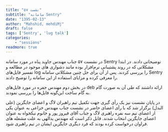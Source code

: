 ```yaml
---
title: "نشست ۵۷"
subtitle: "سامانه Sentry"
date: "1395-02-13"
author: "Mahshid, mehdiMj"
draft: false
tags: ['Sentry', 'lug talk']
categories:
    - "sessions"
readmore: true
---
```

در نشست ۵۷ جناب مهندس جاوید پناه در مورد سامانه Sentry توضیحاتی دادند. در ابتدا مشکلاتی که در روند پشتیبانی نرم‌افزار بوده مانند دشواری های موجود در مطالعه و تفسیر فایل‌های log را بررسی کردند. پس از آن برای حل چنین مشکلاتی سامانه Sentry را معرفی کرده و مزایای استفاده از این سامانه را توضیح دادند.

در بخش دوم مهندس جفره در مورد فایل‌های deb ارائه داشتند که طی آن به صورت گام به گام ساخت این‌گونه فایل‌ها را بررسی نمودند.

در پایان نشست نیز یک رأی گیری جهت تکمیل تیم راهبران لاگ و اعضای جایگزین (علی البدل) برگزار شد که با رأی اعضای حاضر در نشست جناب مهندس خزاعی به عنوان یکی از اعضای تیم سه نفره راهبری لاگ و جناب آقای فیروز پور و خانوم نیکخواه به عنوان اعضای جایگزین انتخاب شدند. قابل ذکر است که مهندس یدالهی به علت مشغله های فراوان درخواست کرده بودند که فرد دیگری جایگزین ایشان در تیم راهبری شود.

